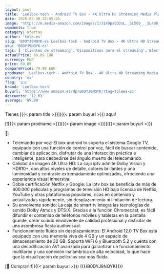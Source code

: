 ```yaml
---
layout: post
title: 'Leelbox-tech - Android TV Box - 4K Ultra HD Streaming Media Player  4GB RAM  32GB Memoria Smart TV Box- - Chromecast Built-in - Compatible con la Asistencia Vocal Google - Dolby Atmos & Dolby Vision - WiFi 6  Negro'
date: 2025-08-30 22:05:26
image: 'https://m.media-amazon.com/images/I/31X9paQD2sL._SL500_._SL400_.jpg'
comments: true
category: ofertas
author: 'tole.es'
slug: 'B0DYJ9NQYK-es Leelbox-tech - Android TV Box - 4K Ultra HD Streaming...'
sku: 'B0DYJ9NQYK-es'
tags: [ 'Clientes de streaming','Dispositivos para el streaming','Electrónica','Equipos de audio y Hi-Fi','leelbox-tech','smart','tv','🇪🇸', ]
actualPrice: 69.89 EUR
currency: EUR
price: 69.89
comparePrice: 79.99 EUR
prodname: 'Leelbox-tech - Android TV Box - 4K Ultra HD Streaming Media Player  4GB RAM  32GB Memoria Smart TV Box- - Chromecast Built-in - Compatible con la Asistencia Vocal Google - Dolby Atmos & Dolby Vision - WiFi 6  Negro'
country: 'es'
flag: '🇪🇸'
brand: 'Leelbox-tech'
buyurl: 'https://www.amazon.es/dp/B0DYJ9NQYK/?tag=tolees-21'
descuento: '12.63'
average: '69.89'
---
```


Tienes [{{< param title >}}]({{< param buyurl >}}) aqui!

[![{{< param prodname >}}]({{< param image >}})]({{< param buyurl >}})

🔎:

- Telemando por voz: El box android tv soporta el sistema Google TV, equipado con una función de control por voz, fácil de buscar contenido, cambiar de aplicación, disfrutar de una interacción práctica e inteligente, para despedirse del ángulo muerto del telecomando.
- Calidad de imagen 4K Ultra HD: La caja iptv admite Dolby Vision y HDR10+, con altos niveles de detalle, colores brillantes y una luminosidad y contraste extremadamente optimizados, ofreciendo una experiencia visual inmersiva.
- Doble certificación Netflix y Google: La iptv box se beneficia de más de 400.000 películas y programas de televisión HD bajo licencia de Netflix, YouTube y otras plataformas populares, ricas en contenido y actualizadas rápidamente, sin desplazamiento ni limitación de lectura.
- Su envolvente sonido: La caja de smart tv integra las tecnologías de sonido Dolby Atmos y DTS:X. Gracias a la función Chromecast, es fácil difundir el contenido de teléfonos móviles y tabletas en la pantalla grande, crear sonido envolvente de calidad profesional y disfrutar de una asombrosa fiesta audiovisual.
- Funcionamiento fluido sin desplazamientos: El Android 12.0 TV Box está equipado con una memoria viva de 4 GB y un espacio de almacenamiento de 32 GB. Soporta WiFi 6 y Bluetooth 5.2 y cuenta con una decodificación AV1 avanzada para garantizar un funcionamiento multitarea y una conexión inalámbrica de alta velocidad, lo que hace que la visualización de películas sea más fluida.

[🛒 Comprar!!!]({{< param buyurl >}})
{{<world>}}B0DYJ9NQYK{{</world>}}
